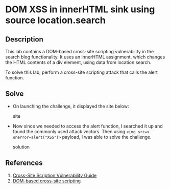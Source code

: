 # DOM XSS in innerHTML sink using source location.search

## Description
 This lab contains a DOM-based cross-site scripting vulnerability in the search blog functionality. It uses an innerHTML assignment, which changes the HTML contents of a div element, using data from location.search.

To solve this lab, perform a cross-site scripting attack that calls the alert function. 

## Solve

- On launching the challenge, it displayed the site below:
   
   site
- Now since we needed to access the alert function, I searched it up and found the commonly used attack vectors. Then using `<img src=x onerror=alert("XSS")>` payload, I was able to solve the challenge.

   solution

## References
1. [Cross-Site Scription Vulnerability Guide](https://www.invicti.com/learn/cross-site-scripting-xss/)
2. [DOM-based cross-site scripting](https://www.invicti.com/learn/dom-based-cross-site-scripting-dom-xss/)